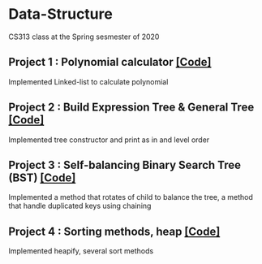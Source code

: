 # Data-Structure
CS313 class at the Spring sesmester of 2020

## Project 1 : Polynomial calculator  <a href ="https://github.com/jihoonk-1116/Data-Structure/tree/main/Project1">[Code]</a>

Implemented Linked-list to calculate polynomial 

## Project 2 : Build Expression Tree & General Tree  <a href ="https://github.com/jihoonk-1116/Data-Structure/tree/main/Project2">[Code]</a>

Implemented tree constructor and print as in and level order

## Project 3 : Self-balancing Binary Search Tree (BST) <a href ="https://github.com/jihoonk-1116/Data-Structure/tree/main/Project3">[Code]</a>

Implemented a method that rotates of child to balance the tree, a method that handle duplicated keys using chaining

## Project 4 : Sorting methods, heap <a href ="https://github.com/jihoonk-1116/Data-Structure/tree/main/Project4">[Code]</a>

Implemented heapify, several sort methods
